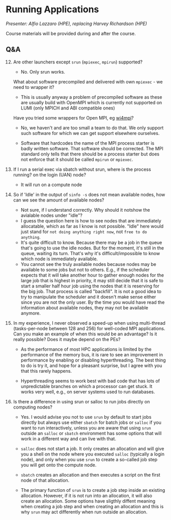 # Running Applications

*Presenter: Alfio Lazzaro (HPE), replacing Harvey Richardson (HPE)*

Course materials will be provided during and after the course.

<!--
-   Slides available on LUMI as:
    -   `/appl/local/training/4day-20231003/files/LUMI-4day-20231003-1_03_Running_Applications.pdf`
    -   `/project/project_465000644/slides/HPE/03_Running_Applications_Slurm.pdf` (temporary, for the lifetime of the project)
-   Recording available on LUMI as:
    `/appl/local/training/4day-20231003/recordings/1_03_Running_Applications.mp4`

These materials can only be distributed to actual users of LUMI (active user account).
-->

## Q&A


12. Are other launchers except `srun` (`mpiexec`, `mpirun`) supported?

    -   No. Only srun works.
  
    What about software precompiled and delivered with own `mpiexec` - we need to wrapper it?
  
    -   This is usually anyway a problem of precompiled software as these are usually build with OpenMPI which is currently not supported on LUMI (only MPICH and ABI compatible ones)

    Have you tried some wrappers for Open MPI, eg [wi4mpi](https://github.com/cea-hpc/wi4mpi)?

    -   No, we haven't and are too small a team to do that. We only support such software for which we can get support elsewhere ourselves. 

    -   Software that hardcodes the name of the MPI process starter is badly written software. That software should be corrected. The MPI standard only tells that there should be a process starter but does not enforce that it should be called `mpirun` or `mpiexec`.

13. If I run a serial exec via sbatch without srun, where is the process running? on the login (UAN) node?

    - It will run on a compute node 

14. So if 'Idle' in the output of `sinfo -s` does not mean available nodes, how can we see the amount of available nodes?
    -   Not sure, if I understand correctly. Why should it notshow the avialable nodes under "idle"?
    -   I guess the question here is how to see nodes that are immediately allocatable, which as far as I know is not possible. "Idle" here would just stand for `not doing anything right now`, not `free to do anything`.
    -   It's quite difficult to know. Because there may be a job in the queue that's going to use the idle nodes. But for the moment, it's still in the queue, waiting its turn. That's why it's difficult/impossible to know which node is immediately available.
    -   You cannot see the truly available nodes because nodes may be available to some jobs but not to others. E.g., if the scheduler expects that it will take another hour to gather enough nodes for the large job that is highest in priority, it may still decide that it is safe to start a smaller half hour job using the nodes that it is reserving for the big job. That process is called "backfill". It is not a good idea to try to manipulate the scheduler and it doesn't make sense either since you are not the only user. By the time you would have read the information about available nodes, they may not be available anymore.

15. In my experience, I never observed a speed-up when using multi-thread (tasks-per-node between 128 and 256) for well-coded MPI applications. Can you make an example of when this would be an advantage? Is it really possible? Does it maybe depend on the PEs?

    -   As the performance of most HPC applications is limited by the performance of the memory bus, it is rare to see an improvement in performance by enabling or disabling hyperthreading. The best thing to do is try it, and hope for a pleasant surprise, but I agree with you that this rarely happens.

    -   Hyperthreading seems to work best with bad code that has lots of unpredictable branches on which a processor can get stuck. It works very well, e.g., on server systems used to run databases.

16. Is there a difference in using srun or salloc to run jobs directly on computing nodes?

    -   Yes. I would advise you not to use `srun` by default to start jobs directly but always use either `sbatch` for batch jobs or `salloc` if you want to run interactively, unless you are aware that using `srun` outside an `salloc` or `sbatch` environment has some options that will work in a different way and can live with that.

    -   `salloc` does not start a job. It only creates an allocation and will give you a shell on the node where you executed `salloc` (typically a login node), and only when you use `srun` to create a so-called job step you will get onto the compute node.

    -   `sbatch` creates an allocation and then executes a script on the first node of that allocation.

    -   The primary function of `srun` is to create a job step inside an existing allocation. However, if it is not run into an allocation, it will also create an allocation. Some options have sligthly diffent meaning when creating a job step and when creating an allocation and this is why `srun` may act differently when run outside an allocation.

